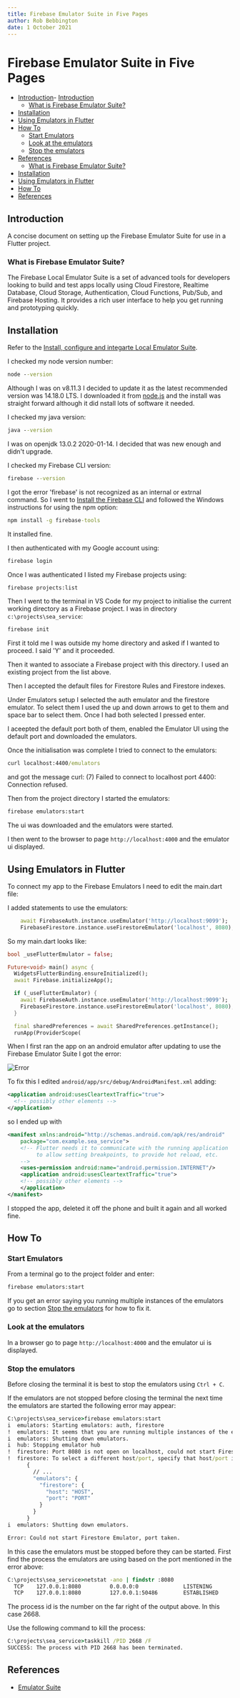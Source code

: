 ```yaml
---
title: Firebase Emulator Suite in Five Pages
author: Rob Bebbington
date: 1 October 2021
---
```


# Firebase Emulator Suite in Five Pages

- [Introduction](#introduction)- [Introduction](#introduction)
  - [What is Firebase Emulator Suite?](#what-is-firebase-emulator-suite)
- [Installation](#installation)
- [Using Emulators in Flutter](#using-emulators-in-flutter)
- [How To](#how-to)
  - [Start Emulators](#start-emulators)
  - [Look at the emulators](#look-at-the-emulators)
  - [Stop the emulators](#stop-the-emulators)
- [References](#references)
  - [What is Firebase Emulator Suite?](#what-is-firebase-emulator-suite)
- [Installation](#installation)
- [Using Emulators in Flutter](#using-emulators-in-flutter)
- [How To](#how-to)
- [References](#references)

## Introduction

A concise document on setting up the Firebase Emulator Suite for use in a Flutter project.

### What is Firebase Emulator Suite?

The Firebase Local Emulator Suite is a set of advanced tools for developers looking to build and test apps locally using Cloud Firestore, Realtime Database, Cloud Storage, Authentication, Cloud Functions, Pub/Sub, and Firebase Hosting. It provides a rich user interface to help you get running and prototyping quickly.

## Installation

Refer to the [Install, configure and integarte Local Emulator Suite](https://firebase.google.com/docs/emulator-suite/install_and_configure).

I checked my node version number:

```cmd
node --version
```

Although I was on v8.11.3 I decided to update it as the latest recommended version was 14.18.0 LTS. I downloaded it from [node.js](https://nodejs.org/en/) and the install was straight forward although it did nstall lots of software it needed.

I checked my java version:

```cmd
java --version
```

I was on openjdk 13.0.2 2020-01-14. I decided that was new enough and didn't upgrade.

I checked my Firebase CLI version:

```cmd
firebase --version
```

I got the error 'firebase' is not recognized as an internal or extrnal command. So I went to [Install the Firebase CLI](https://firebase.google.com/docs/cli#install_the_firebase_cli) and followed the Windows instructions for using the npm option:

```cmd
npm install -g firebase-tools
```

It installed fine.

I then authenticated with my Google account using:

```cmd
firebase login
```

Once I was authenticated I listed my Firebase projects using:

```cmd
firebase projects:list
```

Then I went to the terminal in VS Code for my project to initialise the current working directory as a Firebase project. I was in directory `c:\projects\sea_service`:

```cmd
firebase init
```

First it told me I was outside my home directory and asked if I wanted to proceed. I said 'Y' and it proceeded.

Then it wanted to associate a Firebase project with this directory. I used an existing project from the list above.

Then I accepted the default files for Firestore Rules and Firestore indexes.

Under Emulators setup I selected the auth emulator and the firestore emulator. To select them I used the up and down arrows to get to them and space bar to select them. Once I had both selected I pressed enter.

I aceepted the default port both of them, enabled the Emulator UI using the default port and downloaded the emulators.

Once the initialisation was complete I tried to connect to the emulators:

```cmd
curl localhost:4400/emulators
```

and got the message curl: (7) Failed to connect to localhost port 4400: Connection refused.

Then from the project directory I started the emulators:

```cmd
firebase emulators:start
```

The ui was downloaded and the emulators were started.

I then went to the browser to page `http://localhost:4000` and the emulator ui displayed.

## Using Emulators in Flutter

To connect my app to the Firebase Emulators I need to edit the main.dart file:

I added statements to use the emulators:

```dart
    await FirebaseAuth.instance.useEmulator('http://localhost:9099');
    FirebaseFirestore.instance.useFirestoreEmulator('localhost', 8080);
```

So my main.dart looks like:

```dart
bool _useFlutterEmulator = false;

Future<void> main() async {
  WidgetsFlutterBinding.ensureInitialized();
  await Firebase.initializeApp();

  if (_useFlutterEmulator) {
    await FirebaseAuth.instance.useEmulator('http://localhost:9099');
    FirebaseFirestore.instance.useFirestoreEmulator('localhost', 8080);
  }

  final sharedPreferences = await SharedPreferences.getInstance();
  runApp(ProviderScope(
```

When I first ran the app on an android emulator after updating to use the Firebase Emulator Suite I got the error:

![Error](Images/FlutterFirebaseEmulatorSuiteCleartextError.png)

To fix this I edited `android/app/src/debug/AndroidManifest.xml` adding:

```xml
<application android:usesCleartextTraffic="true">
  <!-- possibly other elements -->
</application>
```

so I ended up with

```xml
<manifest xmlns:android="http://schemas.android.com/apk/res/android"
    package="com.example.sea_service">
    <!-- Flutter needs it to communicate with the running application
         to allow setting breakpoints, to provide hot reload, etc.
    -->
    <uses-permission android:name="android.permission.INTERNET"/>
    <application android:usesCleartextTraffic="true">
    <!-- possibly other elements -->
    </application>
</manifest>
```

I stopped the app, deleted it off the phone and built it again and all worked fine.

## How To

### Start Emulators

From a terminal go to the project folder and enter:

```cmd
firebase emulators:start
```

If you get an error saying you running multiple instances of the emulators go to section [Stop the emulators](#stop-the-emulators) for how to fix it.

### Look at the emulators

In a browser go to page `http://localhost:4000` and the emulator ui is displayed.

### Stop the emulators

Before closing the terminal it is best to stop the emulators using `Ctrl + C`.

If the emulators are not stopped before closing the terminal the next time the emulators are started the following error may appear:

```cmd
C:\projects\sea_service>firebase emulators:start
i  emulators: Starting emulators: auth, firestore
!  emulators: It seems that you are running multiple instances of the emulator suite for project sea-service. This may result in unexpected behavior.
i  emulators: Shutting down emulators.
i  hub: Stopping emulator hub
!  firestore: Port 8080 is not open on localhost, could not start Firestore Emulator.
!  firestore: To select a different host/port, specify that host/port in a firebase.json config file:
      {
        // ...
        "emulators": {
          "firestore": {
            "host": "HOST",
            "port": "PORT"
          }
        }
      }
i  emulators: Shutting down emulators.

Error: Could not start Firestore Emulator, port taken.
```

In this case the emulators must be stopped before they can be started.
First find the process the emulators are using based on the port mentioned in the error above:

```cmd
C:\projects\sea_service>netstat -ano | findstr :8080
  TCP    127.0.0.1:8080         0.0.0.0:0              LISTENING       2668
  TCP    127.0.0.1:8080         127.0.0.1:50486        ESTABLISHED     2668
```

The process id is the number on the far right of the output above. In this case 2668.

Use the following command to kill the process:

```cmd
C:\projects\sea_service>taskkill /PID 2668 /F
SUCCESS: The process with PID 2668 has been terminated.
```

## References

- [Emulator Suite](https://firebase.google.com/docs/emulator-suite)
